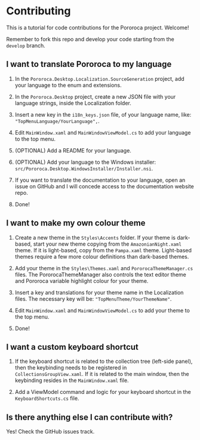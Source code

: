 # Contributing

This is a tutorial for code contributions for the Pororoca project. Welcome!

Remember to fork this repo and develop your code starting from the `develop` branch.

## I want to translate Pororoca to my language

1) In the `Pororoca.Desktop.Localization.SourceGeneration` project, add your language to the enum and extensions.

2) In the `Pororoca.Desktop` project, create a new JSON file with your language strings, inside the Localization folder.

3) Insert a new key in the `i18n_keys.json` file, of your language name, like: `"TopMenuLanguage/YourLanguage",`.

4) Edit `MainWindow.xaml` and `MainWindowViewModel.cs` to add your language to the top menu.

5) (OPTIONAL) Add a README for your language.

6) (OPTIONAL) Add your language to the Windows installer: `src/Pororoca.Desktop.WindowsInstaller/Installer.nsi`.

7) If you want to translate the documentation to your language, open an issue on GitHub and I will concede access to the documentation website repo.

6) Done!

## I want to make my own colour theme

1) Create a new theme in the `Styles\Accents` folder. If your theme is dark-based, start your new theme copying from the `AmazonianNight.xaml` theme. If it is light-based, copy from the `Pampa.xaml` theme. Light-based themes require a few more colour definitions than dark-based themes.

2) Add your theme in the `Styles\Themes.xaml` and `PororocaThemeManager.cs` files. The PororocaThemeManager also controls the text editor theme and Pororoca variable highlight colour for your theme.

3) Insert a key and translations for your theme name in the Localization files. The necessary key will be: `"TopMenuTheme/YourThemeName"`.

4) Edit `MainWindow.xaml` and `MainWindowViewModel.cs` to add your theme to the top menu.

5) Done!

## I want a custom keyboard shortcut

1) If the keyboard shortcut is related to the collection tree (left-side panel), then the keybinding needs to be registered in `CollectionsGroupView.xaml`. If it is related to the main window, then the keybinding resides in the `MainWindow.xaml` file.

2) Add a ViewModel command and logic for your keyboard shortcut in the `KeyboardShortcuts.cs` file.

## Is there anything else I can contribute with?

Yes! Check the GitHub issues track.